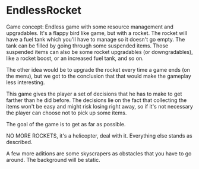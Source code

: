 # EndlessRocket

Game concept:
Endless game with some resource management and upgradables.
It's a flappy bird like game, but with a rocket. The rocket will have a fuel tank which you'll have to manage so it doesn't go empty.
The tank can be filled by going through some suspended items.
Those suspended items can also be some rocket upgradables (or downgradables), like a rocket boost, or an increased fuel tank, and so on.

The other idea would be to upgrade the rocket every time a game ends (on the menu), but we got to the conclusion that that would make the gameplay less interesting.

This game gives the player a set of decisions that he has to make to get farther than he did before. 
The decisions lie on the fact that collecting the items won't be easy and might risk losing right away, so if it's not necessary the player can choose not to pick up some items.

The goal of the game is to get as far as possible.

NO MORE ROCKETS, it's a helicopter, deal with it.
Everything else stands as described.

A few more aditions are some skyscrapers as obstacles that you have to go around.
The background will be static.
